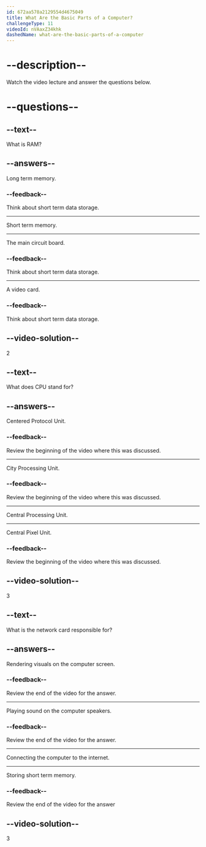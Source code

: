 ```yaml
---
id: 672aa578a2129554d4675049
title: What Are the Basic Parts of a Computer?
challengeType: 11
videoId: nVAaxZ34khk
dashedName: what-are-the-basic-parts-of-a-computer
---
```


# --description--

Watch the video lecture and answer the questions below.

# --questions--

## --text--

What is RAM?

## --answers--

Long term memory.

### --feedback--

Think about short term data storage.

---

Short term memory.

---

The main circuit board.

### --feedback--

Think about short term data storage.

---

A video card.

### --feedback--

Think about short term data storage.

## --video-solution--

2

## --text--

What does CPU stand for?

## --answers--

Centered Protocol Unit.

### --feedback--

Review the beginning of the video where this was discussed.

---

City Processing Unit.

### --feedback--

Review the beginning of the video where this was discussed.

---

Central Processing Unit.

---

Central Pixel Unit.

### --feedback--

Review the beginning of the video where this was discussed.

## --video-solution--

3

## --text--

What is the network card responsible for?

## --answers--

Rendering visuals on the computer screen.

### --feedback--

Review the end of the video for the answer.

---

Playing sound on the computer speakers.

### --feedback--

Review the end of the video for the answer.

---

Connecting the computer to the internet.

---

Storing short term memory.

### --feedback--

Review the end of the video for the answer

## --video-solution--

3

